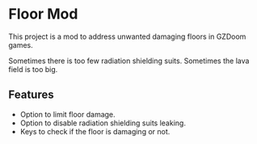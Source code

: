 <!--
SPDX-FileCopyrightText: 2022 Alexander Kromm <mmaulwurff@gmail.com>
SPDX-License-Identifier: CC0-1.0
-->

# Floor Mod

This project is a mod to address unwanted damaging floors in GZDoom games.

Sometimes there is too few radiation shielding suits. Sometimes the lava field is too big.

## Features

- Option to limit floor damage.
- Option to disable radiation shielding suits leaking.
- Keys to check if the floor is damaging or not.
